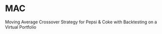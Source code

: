 # MAC
Moving Average Crossover Strategy for Pepsi &amp; Coke with Backtesting on a Virtual Portfolio

